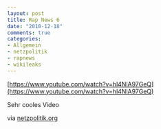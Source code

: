 ```yaml
--- 
layout: post
title: Rap News 6
date: "2010-12-18"
comments: true
categories: 
- Allgemein
- netzpolitik
- rapnews
- wikileaks
---
```

[https://www.youtube.com/watch?v=hl4NlA97GeQ](https://www.youtube.com/watch?v=hl4NlA97GeQ)

Sehr cooles Video

via <a href="http://www.netzpolitik.org/2010/rap-news-6-wikileaks-cablegate-the-truth-is-out-there" target="_blank">netzpolitik.org</a>
